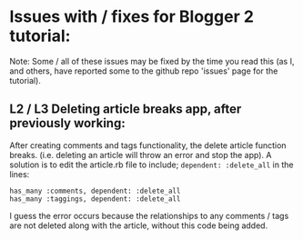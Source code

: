 # Issues with / fixes for Blogger 2 tutorial:

Note: Some / all of these issues may be fixed by the time you read this (as I, and others, have reported some to the github repo 'issues' page for the tutorial).

## L2 / L3 Deleting article breaks app, after previously working:
  After creating comments and tags functionality, the delete article function breaks. (i.e. deleting an article will throw an error and stop the app). A solution is to edit the article.rb file to include;
  <code>dependent: :delete_all</code>
  in the lines:

  <code>has_many :comments, dependent: :delete_all</code><br />
  <code>has_many :taggings, dependent: :delete_all</code>

  I guess the error occurs because the relationships to any comments / tags are not deleted along with the article, without this code being added.
